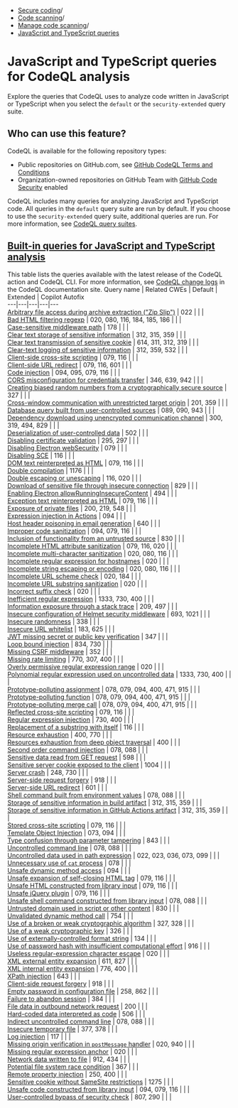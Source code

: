   * [Secure coding](https://docs.github.com/en/code-security "Secure coding")/
  * [Code scanning](https://docs.github.com/en/code-security/code-scanning "Code scanning")/
  * [Manage code scanning](https://docs.github.com/en/code-security/code-scanning/managing-your-code-scanning-configuration "Manage code scanning")/
  * [JavaScript and TypeScript queries](https://docs.github.com/en/code-security/code-scanning/managing-your-code-scanning-configuration/javascript-typescript-built-in-queries "JavaScript and TypeScript queries")


# JavaScript and TypeScript queries for CodeQL analysis
Explore the queries that CodeQL uses to analyze code written in JavaScript or TypeScript when you select the `default` or the `security-extended` query suite.
## Who can use this feature?
CodeQL is available for the following repository types:
  * Public repositories on GitHub.com, see [GitHub CodeQL Terms and Conditions](https://github.com/github/codeql-cli-binaries/blob/main/LICENSE.md)
  * Organization-owned repositories on GitHub Team with [GitHub Code Security](https://docs.github.com/en/get-started/learning-about-github/about-github-advanced-security) enabled


CodeQL includes many queries for analyzing JavaScript and TypeScript code. All queries in the `default` query suite are run by default. If you choose to use the `security-extended` query suite, additional queries are run. For more information, see [CodeQL query suites](https://docs.github.com/en/code-security/code-scanning/managing-your-code-scanning-configuration/built-in-codeql-query-suites).
## [Built-in queries for JavaScript and TypeScript analysis](https://docs.github.com/en/code-security/code-scanning/managing-your-code-scanning-configuration/javascript-typescript-built-in-queries#built-in-queries-for-javascript-and-typescript-analysis)
This table lists the queries available with the latest release of the CodeQL action and CodeQL CLI. For more information, see [CodeQL change logs](https://codeql.github.com/docs/codeql-overview/codeql-changelog/) in the CodeQL documentation site.
Query name | Related CWEs | Default | Extended | Copilot Autofix  
---|---|---|---|---  
[Arbitrary file access during archive extraction ("Zip Slip")](https://codeql.github.com/codeql-query-help/javascript/js-zipslip/) | 022 |  |  |   
[Bad HTML filtering regexp](https://codeql.github.com/codeql-query-help/javascript/js-bad-tag-filter/) | 020, 080, 116, 184, 185, 186 |  |  |   
[Case-sensitive middleware path](https://codeql.github.com/codeql-query-help/javascript/js-case-sensitive-middleware-path/) | 178 |  |  |   
[Clear text storage of sensitive information](https://codeql.github.com/codeql-query-help/javascript/js-clear-text-storage-of-sensitive-data/) | 312, 315, 359 |  |  |   
[Clear text transmission of sensitive cookie](https://codeql.github.com/codeql-query-help/javascript/js-clear-text-cookie/) | 614, 311, 312, 319 |  |  |   
[Clear-text logging of sensitive information](https://codeql.github.com/codeql-query-help/javascript/js-clear-text-logging/) | 312, 359, 532 |  |  |   
[Client-side cross-site scripting](https://codeql.github.com/codeql-query-help/javascript/js-xss/) | 079, 116 |  |  |   
[Client-side URL redirect](https://codeql.github.com/codeql-query-help/javascript/js-client-side-unvalidated-url-redirection/) | 079, 116, 601 |  |  |   
[Code injection](https://codeql.github.com/codeql-query-help/javascript/js-code-injection/) | 094, 095, 079, 116 |  |  |   
[CORS misconfiguration for credentials transfer](https://codeql.github.com/codeql-query-help/javascript/js-cors-misconfiguration-for-credentials/) | 346, 639, 942 |  |  |   
[Creating biased random numbers from a cryptographically secure source](https://codeql.github.com/codeql-query-help/javascript/js-biased-cryptographic-random/) | 327 |  |  |   
[Cross-window communication with unrestricted target origin](https://codeql.github.com/codeql-query-help/javascript/js-cross-window-information-leak/) | 201, 359 |  |  |   
[Database query built from user-controlled sources](https://codeql.github.com/codeql-query-help/javascript/js-sql-injection/) | 089, 090, 943 |  |  |   
[Dependency download using unencrypted communication channel](https://codeql.github.com/codeql-query-help/javascript/js-insecure-dependency/) | 300, 319, 494, 829 |  |  |   
[Deserialization of user-controlled data](https://codeql.github.com/codeql-query-help/javascript/js-unsafe-deserialization/) | 502 |  |  |   
[Disabling certificate validation](https://codeql.github.com/codeql-query-help/javascript/js-disabling-certificate-validation/) | 295, 297 |  |  |   
[Disabling Electron webSecurity](https://codeql.github.com/codeql-query-help/javascript/js-disabling-electron-websecurity/) | 079 |  |  |   
[Disabling SCE](https://codeql.github.com/codeql-query-help/javascript/js-angular-disabling-sce/) | 116 |  |  |   
[DOM text reinterpreted as HTML](https://codeql.github.com/codeql-query-help/javascript/js-xss-through-dom/) | 079, 116 |  |  |   
[Double compilation](https://codeql.github.com/codeql-query-help/javascript/js-angular-double-compilation/) | 1176 |  |  |   
[Double escaping or unescaping](https://codeql.github.com/codeql-query-help/javascript/js-double-escaping/) | 116, 020 |  |  |   
[Download of sensitive file through insecure connection](https://codeql.github.com/codeql-query-help/javascript/js-insecure-download/) | 829 |  |  |   
[Enabling Electron allowRunningInsecureContent](https://codeql.github.com/codeql-query-help/javascript/js-enabling-electron-insecure-content/) | 494 |  |  |   
[Exception text reinterpreted as HTML](https://codeql.github.com/codeql-query-help/javascript/js-xss-through-exception/) | 079, 116 |  |  |   
[Exposure of private files](https://codeql.github.com/codeql-query-help/javascript/js-exposure-of-private-files/) | 200, 219, 548 |  |  |   
[Expression injection in Actions](https://codeql.github.com/codeql-query-help/javascript/js-actions-command-injection/) | 094 |  |  |   
[Host header poisoning in email generation](https://codeql.github.com/codeql-query-help/javascript/js-host-header-forgery-in-email-generation/) | 640 |  |  |   
[Improper code sanitization](https://codeql.github.com/codeql-query-help/javascript/js-bad-code-sanitization/) | 094, 079, 116 |  |  |   
[Inclusion of functionality from an untrusted source](https://codeql.github.com/codeql-query-help/javascript/js-functionality-from-untrusted-source/) | 830 |  |  |   
[Incomplete HTML attribute sanitization](https://codeql.github.com/codeql-query-help/javascript/js-incomplete-html-attribute-sanitization/) | 079, 116, 020 |  |  |   
[Incomplete multi-character sanitization](https://codeql.github.com/codeql-query-help/javascript/js-incomplete-multi-character-sanitization/) | 020, 080, 116 |  |  |   
[Incomplete regular expression for hostnames](https://codeql.github.com/codeql-query-help/javascript/js-incomplete-hostname-regexp/) | 020 |  |  |   
[Incomplete string escaping or encoding](https://codeql.github.com/codeql-query-help/javascript/js-incomplete-sanitization/) | 020, 080, 116 |  |  |   
[Incomplete URL scheme check](https://codeql.github.com/codeql-query-help/javascript/js-incomplete-url-scheme-check/) | 020, 184 |  |  |   
[Incomplete URL substring sanitization](https://codeql.github.com/codeql-query-help/javascript/js-incomplete-url-substring-sanitization/) | 020 |  |  |   
[Incorrect suffix check](https://codeql.github.com/codeql-query-help/javascript/js-incorrect-suffix-check/) | 020 |  |  |   
[Inefficient regular expression](https://codeql.github.com/codeql-query-help/javascript/js-redos/) | 1333, 730, 400 |  |  |   
[Information exposure through a stack trace](https://codeql.github.com/codeql-query-help/javascript/js-stack-trace-exposure/) | 209, 497 |  |  |   
[Insecure configuration of Helmet security middleware](https://codeql.github.com/codeql-query-help/javascript/js-insecure-helmet-configuration/) | 693, 1021 |  |  |   
[Insecure randomness](https://codeql.github.com/codeql-query-help/javascript/js-insecure-randomness/) | 338 |  |  |   
[Insecure URL whitelist](https://codeql.github.com/codeql-query-help/javascript/js-angular-insecure-url-whitelist/) | 183, 625 |  |  |   
[JWT missing secret or public key verification](https://codeql.github.com/codeql-query-help/javascript/js-jwt-missing-verification/) | 347 |  |  |   
[Loop bound injection](https://codeql.github.com/codeql-query-help/javascript/js-loop-bound-injection/) | 834, 730 |  |  |   
[Missing CSRF middleware](https://codeql.github.com/codeql-query-help/javascript/js-missing-token-validation/) | 352 |  |  |   
[Missing rate limiting](https://codeql.github.com/codeql-query-help/javascript/js-missing-rate-limiting/) | 770, 307, 400 |  |  |   
[Overly permissive regular expression range](https://codeql.github.com/codeql-query-help/javascript/js-overly-large-range/) | 020 |  |  |   
[Polynomial regular expression used on uncontrolled data](https://codeql.github.com/codeql-query-help/javascript/js-polynomial-redos/) | 1333, 730, 400 |  |  |   
[Prototype-polluting assignment](https://codeql.github.com/codeql-query-help/javascript/js-prototype-polluting-assignment/) | 078, 079, 094, 400, 471, 915 |  |  |   
[Prototype-polluting function](https://codeql.github.com/codeql-query-help/javascript/js-prototype-pollution-utility/) | 078, 079, 094, 400, 471, 915 |  |  |   
[Prototype-polluting merge call](https://codeql.github.com/codeql-query-help/javascript/js-prototype-pollution/) | 078, 079, 094, 400, 471, 915 |  |  |   
[Reflected cross-site scripting](https://codeql.github.com/codeql-query-help/javascript/js-reflected-xss/) | 079, 116 |  |  |   
[Regular expression injection](https://codeql.github.com/codeql-query-help/javascript/js-regex-injection/) | 730, 400 |  |  |   
[Replacement of a substring with itself](https://codeql.github.com/codeql-query-help/javascript/js-identity-replacement/) | 116 |  |  |   
[Resource exhaustion](https://codeql.github.com/codeql-query-help/javascript/js-resource-exhaustion/) | 400, 770 |  |  |   
[Resources exhaustion from deep object traversal](https://codeql.github.com/codeql-query-help/javascript/js-resource-exhaustion-from-deep-object-traversal/) | 400 |  |  |   
[Second order command injection](https://codeql.github.com/codeql-query-help/javascript/js-second-order-command-line-injection/) | 078, 088 |  |  |   
[Sensitive data read from GET request](https://codeql.github.com/codeql-query-help/javascript/js-sensitive-get-query/) | 598 |  |  |   
[Sensitive server cookie exposed to the client](https://codeql.github.com/codeql-query-help/javascript/js-client-exposed-cookie/) | 1004 |  |  |   
[Server crash](https://codeql.github.com/codeql-query-help/javascript/js-server-crash/) | 248, 730 |  |  |   
[Server-side request forgery](https://codeql.github.com/codeql-query-help/javascript/js-request-forgery/) | 918 |  |  |   
[Server-side URL redirect](https://codeql.github.com/codeql-query-help/javascript/js-server-side-unvalidated-url-redirection/) | 601 |  |  |   
[Shell command built from environment values](https://codeql.github.com/codeql-query-help/javascript/js-shell-command-injection-from-environment/) | 078, 088 |  |  |   
[Storage of sensitive information in build artifact](https://codeql.github.com/codeql-query-help/javascript/js-build-artifact-leak/) | 312, 315, 359 |  |  |   
[Storage of sensitive information in GitHub Actions artifact](https://codeql.github.com/codeql-query-help/javascript/js-actions-actions-artifact-leak/) | 312, 315, 359 |  |  |   
[Stored cross-site scripting](https://codeql.github.com/codeql-query-help/javascript/js-stored-xss/) | 079, 116 |  |  |   
[Template Object Injection](https://codeql.github.com/codeql-query-help/javascript/js-template-object-injection/) | 073, 094 |  |  |   
[Type confusion through parameter tampering](https://codeql.github.com/codeql-query-help/javascript/js-type-confusion-through-parameter-tampering/) | 843 |  |  |   
[Uncontrolled command line](https://codeql.github.com/codeql-query-help/javascript/js-command-line-injection/) | 078, 088 |  |  |   
[Uncontrolled data used in path expression](https://codeql.github.com/codeql-query-help/javascript/js-path-injection/) | 022, 023, 036, 073, 099 |  |  |   
[Unnecessary use of `cat` process](https://codeql.github.com/codeql-query-help/javascript/js-unnecessary-use-of-cat/) | 078 |  |  |   
[Unsafe dynamic method access](https://codeql.github.com/codeql-query-help/javascript/js-unsafe-dynamic-method-access/) | 094 |  |  |   
[Unsafe expansion of self-closing HTML tag](https://codeql.github.com/codeql-query-help/javascript/js-unsafe-html-expansion/) | 079, 116 |  |  |   
[Unsafe HTML constructed from library input](https://codeql.github.com/codeql-query-help/javascript/js-html-constructed-from-input/) | 079, 116 |  |  |   
[Unsafe jQuery plugin](https://codeql.github.com/codeql-query-help/javascript/js-unsafe-jquery-plugin/) | 079, 116 |  |  |   
[Unsafe shell command constructed from library input](https://codeql.github.com/codeql-query-help/javascript/js-shell-command-constructed-from-input/) | 078, 088 |  |  |   
[Untrusted domain used in script or other content](https://codeql.github.com/codeql-query-help/javascript/js-functionality-from-untrusted-domain/) | 830 |  |  |   
[Unvalidated dynamic method call](https://codeql.github.com/codeql-query-help/javascript/js-unvalidated-dynamic-method-call/) | 754 |  |  |   
[Use of a broken or weak cryptographic algorithm](https://codeql.github.com/codeql-query-help/javascript/js-weak-cryptographic-algorithm/) | 327, 328 |  |  |   
[Use of a weak cryptographic key](https://codeql.github.com/codeql-query-help/javascript/js-insufficient-key-size/) | 326 |  |  |   
[Use of externally-controlled format string](https://codeql.github.com/codeql-query-help/javascript/js-tainted-format-string/) | 134 |  |  |   
[Use of password hash with insufficient computational effort](https://codeql.github.com/codeql-query-help/javascript/js-insufficient-password-hash/) | 916 |  |  |   
[Useless regular-expression character escape](https://codeql.github.com/codeql-query-help/javascript/js-useless-regexp-character-escape/) | 020 |  |  |   
[XML external entity expansion](https://codeql.github.com/codeql-query-help/javascript/js-xxe/) | 611, 827 |  |  |   
[XML internal entity expansion](https://codeql.github.com/codeql-query-help/javascript/js-xml-bomb/) | 776, 400 |  |  |   
[XPath injection](https://codeql.github.com/codeql-query-help/javascript/js-xpath-injection/) | 643 |  |  |   
[Client-side request forgery](https://codeql.github.com/codeql-query-help/javascript/js-client-side-request-forgery/) | 918 |  |  |   
[Empty password in configuration file](https://codeql.github.com/codeql-query-help/javascript/js-empty-password-in-configuration-file/) | 258, 862 |  |  |   
[Failure to abandon session](https://codeql.github.com/codeql-query-help/javascript/js-session-fixation/) | 384 |  |  |   
[File data in outbound network request](https://codeql.github.com/codeql-query-help/javascript/js-file-access-to-http/) | 200 |  |  |   
[Hard-coded data interpreted as code](https://codeql.github.com/codeql-query-help/javascript/js-hardcoded-data-interpreted-as-code/) | 506 |  |  |   
[Indirect uncontrolled command line](https://codeql.github.com/codeql-query-help/javascript/js-indirect-command-line-injection/) | 078, 088 |  |  |   
[Insecure temporary file](https://codeql.github.com/codeql-query-help/javascript/js-insecure-temporary-file/) | 377, 378 |  |  |   
[Log injection](https://codeql.github.com/codeql-query-help/javascript/js-log-injection/) | 117 |  |  |   
[Missing origin verification in `postMessage` handler](https://codeql.github.com/codeql-query-help/javascript/js-missing-origin-check/) | 020, 940 |  |  |   
[Missing regular expression anchor](https://codeql.github.com/codeql-query-help/javascript/js-regex-missing-regexp-anchor/) | 020 |  |  |   
[Network data written to file](https://codeql.github.com/codeql-query-help/javascript/js-http-to-file-access/) | 912, 434 |  |  |   
[Potential file system race condition](https://codeql.github.com/codeql-query-help/javascript/js-file-system-race/) | 367 |  |  |   
[Remote property injection](https://codeql.github.com/codeql-query-help/javascript/js-remote-property-injection/) | 250, 400 |  |  |   
[Sensitive cookie without SameSite restrictions](https://codeql.github.com/codeql-query-help/javascript/js-samesite-none-cookie/) | 1275 |  |  |   
[Unsafe code constructed from library input](https://codeql.github.com/codeql-query-help/javascript/js-unsafe-code-construction/) | 094, 079, 116 |  |  |   
[User-controlled bypass of security check](https://codeql.github.com/codeql-query-help/javascript/js-user-controlled-bypass/) | 807, 290 |  |  | 
